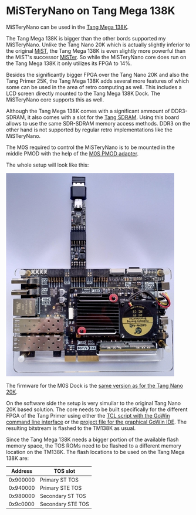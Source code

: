 # MiSTeryNano on Tang Mega 138K

MiSTeryNano can be used in the [Tang Mega 138K](https://wiki.sipeed.com/hardware/en/tang/tang-mega-138k/mega-138k-pro.html).

The Tang Mega 138K is bigger than the other bords supported my
MiSTeryNano. Unlike the Tang Nano 20K which is actually slightly
inferior to the original [MiST](https://github.com/mist-devel/mist-board/wiki), the Tang Mega 138K is even slightly
more powerful than the MiST's successor [MiSTer](https://mister-devel.github.io/MkDocs_MiSTer/). So while the
MiSTeryNano core does run on the Tang Mega 138K it only utilizes its
FPGA to 14%.

Besides the significantly bigger FPGA over the Tang Nano 20K and also
the Tang Primer 25K, the Tang Mega 138K adds several more features of
which some can be used in the area of retro computing as well. This
includes a LCD screen directly mounted to the Tang Mega 138K Dock. The
MiSTeryNano core supports this as well.

Although the Tang Mega 138K comes with a significant ammount of
DDR3-SDRAM, it also comes with a slot for the [Tang
SDRAM](https://wiki.sipeed.com/hardware/en/tang/tang-PMOD/FPGA_PMOD.html#TANG_SDRAM). Using this board allows to use the same SDR-SDRAM memory access
methods. DDR3 on the other hand is not supported by regular retro
implementations like the MiSTeryNano.

The M0S required to control the MiSTeryNano is to be mounted in the
middle PMOD with the help of the [M0S PMOD adapter](board/m0s_pmod).

The whole setup will look like this:

![MiSTeryNano on TM138K](https://github.com/MiSTle-Dev/Boards/blob/main/m0s_pmod/m0s_pmod_tm138k.jpg)

The firmware for the M0S Dock is the [same version as for the Tang
Nano 20K](firmware/misterynano_fw/).

On the software side the setup is very simuilar to the original Tang Nano 20K based solution. The core needs to be built specifically
for the different FPGA of the Tang Primer using either the [TCL script with the GoWin command line interface](src/build_tm138k.tcl) or the
[project file for the graphical GoWin IDE](src/atarist_tm138k.gprj). The resulting bitstream is flashed to the TM138K as usual.

Since the Tang Mega 138K needs a bigger portion of the available flash
memory space, the TOS ROMs need to be flashed to a different memory location
on the TM138K. The flash locations to be used on the Tang Mega 138K are:

| Address | TOS slot  |
|---------|-----------|
| 0x900000 | Primary ST TOS |
| 0x940000 | Primary STE TOS |
| 0x980000 | Secondary ST TOS |
| 0x9c0000 | Secondary STE TOS |
